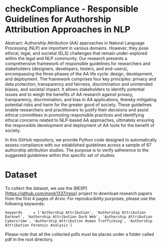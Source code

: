 # checkCompliance - Responsible Guidelines for Authorship Attribution Approaches in NLP

Abstract: Authorship Attribution (AA) approaches in Natural Language Processing (NLP) are important in various domains.
However, they pose ethical, legal, and societal (ELS) challenges that remain under-explored within the legal and
NLP community. Our research presents a comprehensive framework of responsible guidelines for researchers and
stakeholders (designers, developers, testers, and end-users), encompassing the three phases of the AA life cycle:
design, development, and deployment. The framework comprises four key principles: privacy and data protection,
transparency and fairness, discrimination and unintended biases, and societal impact. It allows stakeholders to
identify potential issues and to weigh the benefits of AA research against privacy, transparency, discrimination, and
bias in AA applications, thereby mitigating potential risks and harm for the greater good of society. These guidelines
enable researchers and practitioners to justify their decisions and assist ethical committees in promoting responsible
practices and identifying ethical concerns related to NLP-based AA approaches, ultimately ensuring the responsible
development and deployment of AA tools for the benefit of society.

In this GitHub repository, we provide Python code designed to automatically assess compliance with our established guidelines across a sample of 67 authorship attribution studies. The purpose is to verify adherence to the suggested guidelines within this specific set of studies.

# Dataset
To collect the dataset, we use the [RESP][https://github.com/monk1337/resp] project to download research papers from the first 4 pages of Arxiv. For reproducibility purposes, please use the following keywords:

``` keywords     = ['Authorship Attribution', 'Authorship Attribution Darknet', 'Authorship Attribution Dark Web', 'Authorship Attribution Cybercrime', 'Authorship Attribution Human Trafficking', 'Authorship Attribution Forensic Analysis'] ```

Please note that all the collected pdfs must be places under a folder called pdf in the root directory.
